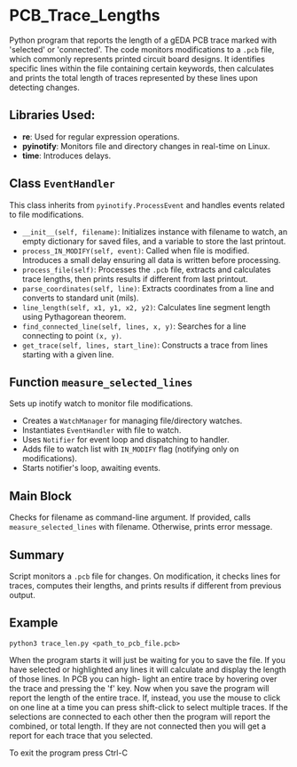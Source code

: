 # PCB_Trace_Lengths
Python program that reports the length of a gEDA PCB trace marked with 'selected' or 'connected'.
The code monitors modifications to a `.pcb` file, which commonly represents printed circuit board designs. It identifies specific lines within the file containing certain keywords, then calculates and prints the total length of traces represented by these lines upon detecting changes.

## Libraries Used:
- **re**: Used for regular expression operations.
- **pyinotify**: Monitors file and directory changes in real-time on Linux.
- **time**: Introduces delays.

## Class `EventHandler`
This class inherits from `pyinotify.ProcessEvent` and handles events related to file modifications.

- `__init__(self, filename)`: Initializes instance with filename to watch, an empty dictionary for saved files, and a variable to store the last printout.
- `process_IN_MODIFY(self, event)`: Called when file is modified. Introduces a small delay ensuring all data is written before processing.
- `process_file(self)`: Processes the `.pcb` file, extracts and calculates trace lengths, then prints results if different from last printout.
- `parse_coordinates(self, line)`: Extracts coordinates from a line and converts to standard unit (mils).
- `line_length(self, x1, y1, x2, y2)`: Calculates line segment length using Pythagorean theorem.
- `find_connected_line(self, lines, x, y)`: Searches for a line connecting to point `(x, y)`.
- `get_trace(self, lines, start_line)`: Constructs a trace from lines starting with a given line.

## Function `measure_selected_lines`
Sets up inotify watch to monitor file modifications.

- Creates a `WatchManager` for managing file/directory watches.
- Instantiates `EventHandler` with file to watch.
- Uses `Notifier` for event loop and dispatching to handler.
- Adds file to watch list with `IN_MODIFY` flag (notifying only on modifications).
- Starts notifier's loop, awaiting events.

## Main Block
Checks for filename as command-line argument. If provided, calls `measure_selected_lines` with filename. Otherwise, prints error message.

## Summary
Script monitors a `.pcb` file for changes. On modification, it checks lines for traces, computes their lengths, and prints results if different from previous output.


## Example
  ```python3 trace_len.py <path_to_pcb_file.pcb>```

When the program starts it will just be waiting for you to save the file. If you have selected or
highlighted any lines it will calculate and display the length of those lines. In PCB you can high-
light an entire trace by hovering over the trace and pressing the 'f' key. Now when you save the
program will report the length of the entire trace. If, instead, you use the mouse to click on one
line at a time you can press shift-click to select multiple traces. If the selections are connected
to each other then the program will report the combined, or total length. If they are not connected
then you will get a report for each trace that you selected.

To exit the program press Ctrl-C

